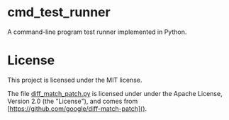 # cmd_test_runner

A command-line program test runner implemented in Python.

# License

This project is licensed under the MIT license.

The file [diff_match_patch.py]() is licensed under under the Apache License, Version 2.0 (the "License"), and comes from [https://github.com/google/diff-match-patch]().
